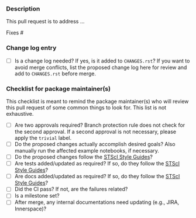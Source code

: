 <!-- This comments are hidden when you submit the pull request,
so you do not need to remove them! -->

<!-- Please be sure to check out our code of conduct,
https://github.com/spacetelescope/jdaviz/blob/main/CODE_OF_CONDUCT.md . -->

### Description
<!-- Provide a general description of what your pull request does.
Complete the following sentence and add relevant details as you see fit. -->

<!-- In addition please ensure that the pull request title is descriptive
and allows maintainers to infer the applicable viz component(s). -->

This pull request is to address ...

<!-- If the pull request closes any open issues you can add this.
If you replace <Issue Number> with a number, GitHub will automatically link it.
If this pull request is unrelated to any issues, please remove
the following line. -->

Fixes #<Issue Number>

### Change log entry

- [ ] Is a change log needed? If yes, is it added to `CHANGES.rst`? If you want to avoid merge conflicts,
  list the proposed change log here for review and add to `CHANGES.rst` before merge.

### Checklist for package maintainer(s)
<!-- This section is to be filled by package maintainer(s) who will
review this pull request. -->

This checklist is meant to remind the package maintainer(s) who will review this pull request of some common things to look for. This list is not exhaustive.

- [ ] Are two approvals required? Branch protection rule does not check for the second approval. If a second approval is not necessary, please apply the `trivial` label.
- [ ] Do the proposed changes actually accomplish desired goals? Also manually run the affected example notebooks, if necessary.
- [ ] Do the proposed changes follow the [STScI Style Guides](https://github.com/spacetelescope/style-guides)?
- [ ] Are tests added/updated as required? If so, do they follow the [STScI Style Guides](https://github.com/spacetelescope/style-guides)?
- [ ] Are docs added/updated as required? If so, do they follow the [STScI Style Guides](https://github.com/spacetelescope/style-guides)?
- [ ] Did the CI pass? If not, are the failures related?
- [ ] Is a milestone set?
- [ ] After merge, any internal documentations need updating (e.g., JIRA, Innerspace)?
